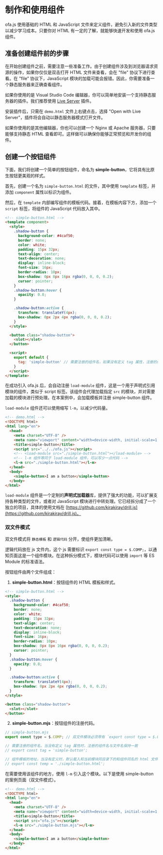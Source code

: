# 制作和使用组件

ofa.js 使用基础的 HTML 和 JavaScript 文件来定义组件，避免引入新的文件类型以减少学习成本。只要你对 HTML 有一定的了解，就能够快速开发和使用 ofa.js 组件。

## 准备创建组件前的步骤

在开始创建组件之前，需要注意一些准备工作。由于创建组件涉及到浏览器请求资源的操作，如果你仅仅是双击打开 HTML 文件来查看，会在 "file" 协议下进行查看。在 "file" 协议下，JavaScript 模块的加载可能会报错。因此，你需要准备一个静态服务器来正确查看组件。

如果你使用的是 Visual Studio Code 编辑器，你可以简单地安装一个支持静态服务器的插件。我们推荐使用 [Live Server](https://marketplace.visualstudio.com/items?itemName=ritwickdey.LiveServer) 插件。

安装插件后，只需在 `demo.html` 文件上右键点击，选择 "Open with Live Server"，插件将会自动以静态服务器模式打开文件。

如果你使用的是其他编辑器，你也可以创建一个 Nginx 或 Apache 服务器，只要能够支持静态 HTML 查看即可。这样做可以确保你能够正常预览和开发你的组件。

## 创建一个按钮组件

下面，我们将创建一个简单的按钮组件，命名为 **simple-button**，它将具有比原生按钮更美观的样式。

首先，创建一个名为 `simple-button.html` 的文件，其中使用 `template` 标签，并添加 `component` 属性以标识为组件。

然后，在 `template` 内部编写组件的模板代码。接着，在模板内容下方，添加一个 `script` 标签，将组件的 JavaScript 代码放入其中。

```html
<!-- simple-button.html -->
<template component>
  <style>
    .shadow-button {
      background-color: #4caf50;
      border: none;
      color: white;
      padding: 15px 32px;
      text-align: center;
      text-decoration: none;
      display: inline-block;
      font-size: 16px;
      border-radius: 10px;
      box-shadow: 0px 8px 16px rgba(0, 0, 0, 0.2);
      cursor: pointer;
    }
    .shadow-button:hover {
      opacity: 0.8;
    }

    .shadow-button:active {
      transform: translateY(4px);
      box-shadow: 0px 2px 4px rgba(0, 0, 0, 0.2);
    }
  </style>

  <button class="shadow-button">
    <slot></slot>
  </button>

  <script>
    export default {
      tag: 'simple-button' // 需要注册的组件名，如果没有定义 tag 属性，注册的组件名与文件名保持一致
    }
  </script>
</template>
```

在成功引入 ofa.js 后，会自动注册 `load-module` 组件，这是一个用于声明式引用模块的组件，类似于 script 标签。该组件会代理加载指定 `src` 的模块，并对需要加载的模块进行预处理。在本案例中，会加载模板并注册 simple-button 组件。

`load-module` 组件还可以使用缩写 `l-m`，以减少代码量。

```html
<!-- demo.html -->
<!DOCTYPE html>
<html lang="en">
  <head>
    <meta charset="UTF-8" />
    <meta name="viewport" content="width=device-width, initial-scale=1.0" />
    <title>simple-button</title>
    <script src="../../ofa.js"></script>
    <!-- <load-module src="./simple-button.html"></load-module> -->
    <!-- l-m 组件等同于 load-module 组件，可以写少一点代码 -->
    <l-m src="./simple-button.html"></l-m>
  </head>
  <body>
    <simple-button>I am a button</simple-button>
  </body>
</html>
```

`load-module` 组件是一个定制的**声明式加载器**库，提供了强大的功能，可以扩展支持各种类型的文件，或者对 JavaScript 模块进行中转处理。它已经拆分成了一个独立的项目，具体的使用文档在 [https://github.com/kirakiray/drill.js](https://github.com/kirakiray/drill.js)。

### 双文件模式

双文件模式将 `静态模板` 和 `逻辑代码` 分开，使组件更加清晰。

逻辑代码放在 js 文件内，这个 js 需要标识 `export const type = $.COMP;`，以通知页面这是一个组件模块。在这种拆分模式下，模块代码可以使用 `import` 等 ES Module 的标准语法。

按钮组件由两个文件组成：

1. **simple-button.html**：按钮组件的 HTML 模板和样式。

```html
<!-- simple-button.html -->
<style>
  .shadow-button {
    background-color: #4caf50;
    border: none;
    color: white;
    padding: 15px 32px;
    text-align: center;
    text-decoration: none;
    display: inline-block;
    font-size: 16px;
    border-radius: 10px;
    box-shadow: 0px 8px 16px rgba(0, 0, 0, 0.2);
    cursor: pointer;
  }
  .shadow-button:hover {
    opacity: 0.8;
  }

  .shadow-button:active {
    transform: translateY(4px);
    box-shadow: 0px 2px 4px rgba(0, 0, 0, 0.2);
  }
</style>

<button class="shadow-button">
  <slot></slot>
</button>
```

2. **simple-button.mjs**：按钮组件的注册代码。

```javascript
// simple-button.mjs
export const type = $.COMP; // 双文件模块必须带有 `export const type = $.COMP`

// 需要注册的组件名，当没有定义 tag 属性时，注册的组件名与文件名保持一致
// export const tag = 'simple-button';

// 组件模板的地址，当没有定义时，默认载入和当前模块同目录下的和组件同名的 html 文件
// export const temp = './simple-button.html';
```

在需要使用该组件的地方，使用 `l-m` 引入这个模块。以下是使用 simple-button 的案例页面（双文件模式）。

```html
<!-- demo.html -->
<!DOCTYPE html>
<html lang="en">
  <head>
    <meta charset="UTF-8" />
    <meta name="viewport" content="width=device-width, initial-scale=1.0" />
    <title>simple-button</title>
    <script src="ofa.js"></script>
    <l-m src="./simple-button.mjs"></l-m> 
  </head>
  <body>
    <simple-button>I am a button</simple-button>
  </body>
</html>
```